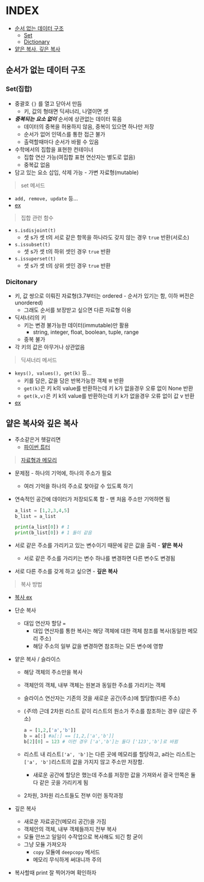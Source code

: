 # INDEX

* [순서 없는 데이터 구조](#순서가-없는-데이터-구조)
  * [Set](#set집합)
  * [Dictionary](#dicitonary)
* [얕은 복사, 깊은 복사](#얕은-복사와-깊은-복사)

## 순서가 없는 데이터 구조

### Set(집합)

* 중괄호 `{}` 를 열고 닫아서 만듬
  * 키, 값의 형태면 딕셔너리, 나열이면 셋
* ***중복되는 요소 없이*** 순서에 상관없는 데이터 묶음
  * 데이터의 중복을 허용하지 않음, 중복이 있으면 하나만 저장
  * 순서가 없어 인덱스를 통한 접근 불가
  * 출력할때마다 순서가 바뀔 수 있음
* 수학에서의 집합을 표현한 컨테이너
  * 집합 연산 가능(여집합 표현 연산자는 별도로 없음)
  * 중복값 없음
* 담고 있는 요소 삽입, 삭제 가능 - 가변 자료형(mutable)

> set 메서드

* `add, remove, update` 등...
* [ex](https://github.com/rlaehd12/TIL/blob/main/python/0126.ipynb)

> 집합 관련 함수

* `s.isdisjoint(t)`
  * 셋 s가 셋 t의 서로 같은 항목을 하나라도 갖지 않는 경우 `true` 반환(서로소)
* `s.issubset(t)`
  * 셋 s가 셋 t의 하위 셋인 경우 `true` 반환
* `s.issuperset(t)`
  * 셋 s가 셋 t의 상위 셋인 경우 `true` 반환

### Dicitonary

* 키, 값 쌍으로 이뤄진 자료형(3.7부터는 ordered - 순서가 있기는 함, 이하 버전은 unordered)
  * 그래도 순서를 보장받고 싶으면 다른 자료형 이용
* 딕셔너리의 키
  * 키는 변경 불가능한 데이터(immutable)만 활용
    * string, integer, float, boolean, tuple, range
  * 중복 불가
* 각 키의 값은 아무거나 상관없음

> 딕셔너리 메서드

* `keys(), values(), get(k)` 등...
  * 키를 담은, 값을 담은 반복가능한 객체 `뷰` 반환
  * `get(k)`은 키 k의 value를 반환하는데 키 k가 없을경우 오류 없이 None 반환
  * `get(k,v)`은 키 k의 value를 반환하는데 키 k가 없을경우 오류 없이 값 v 반환
* [ex](https://github.com/rlaehd12/TIL/blob/main/python/0126.ipynb)

## 얕은 복사와 깊은 복사

* 주소같은거 헷갈리면
  * [파이썬 튜터](https://pythontutor.com/)

> [자료형과 메모리](https://github.com/rlaehd12/TIL/blob/main/python/0116.md#자료형과-메모리)

* 문제점 - 하나의 기억에, 하나의 주소가 필요
  * 여러 기억을 하나의 주소로 찾아갈 수 있도록 하기
* 연속적인 공간에 데이터가 저장되도록 함 - 맨 처음 주소만 기억하면 됨

  ```python
  a_list = [1,2,3,4,5]
  b_list = a_list

  print(a_list[0]) # 1
  print(b_list[0]) # 1 둘이 같음
  ```

* 서로 같은 주소를 가리키고 있는 변수이기 때문에 같은 값을 출력 - **얕은 복사**
  * 서로 같은 주소를 가리키는 변수 하나를 변경하면 다른 변수도 변경됨

* 서로 다른 주소를 갖게 하고 싶으면 - **깊은 복사**

> 복사 방법

* [복사 ex](https://github.com/rlaehd12/TIL/blob/main/python/0126.ipynb)

* 단순 복사
  * 대입 연산자 할당 `=`
    * 대입 연산자를 통한 복사는 해당 객체에 대한 객체 참조를 복사(동일한 메모리 주소)
    * 해당 주소의 일부 값을 변경하면 참조하는 모든 변수에 영향

* 얕은 복사 / 슬라이스
  * 해당 객체의 주소만을 복사
  * 객체안의 객체, 내부 객체는 원본과 동일한 주소를 가리키는 객체
  * 슬라이스 연산자는 기존의 것을 새로운 공간(주소)에 할당함(다른 주소)
  * (*주의*) 근데 2차원 리스트 같이 리스트의 원소가 주소를 참조하는 경우 (같은 주소)

    ```python
    a = [1,2,['a','b']]
    b = a[:] #a[:] == [1,2,['a','b']]
    b[2][0] = 123 # 이런 경우 ['a','b']는 둘다 ['123','b']로 바뀜
    ```

  * 리스트 내 리스트`['a', 'b']`는 다른 곳에 메모리를 할당하고, a라는 리스트는 `['a', 'b']`리스트의 값을 가지지 않고 주소만 저장함.
    * 새로운 공간에 할당은 했는데 주소를 저장한 값을 가져와서 결국 안쪽은 둘다 같은 곳을 가리키게 됨
  * 2차원, 3차원 리스트들도 전부 이런 동작과정

* 깊은 복사
  * 새로운 자료공간(메모리 공간)을 가짐
  * 객체안의 객체, 내부 객체들까지 전부 복사
  * 모듈 안쓰고 일일이 수작업으로 복사해도 되긴 함 굳이
  * 그냥 모듈 가져오자
    * `copy` 모듈에 `deepcopy` 메서드
    * 메모리 무식하게 써대니까 주의

* 복사할때 print 잘 찍어가며 확인하자
